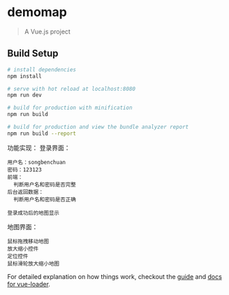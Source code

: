 # demomap

> A Vue.js project

## Build Setup

``` bash
# install dependencies
npm install

# serve with hot reload at localhost:8080
npm run dev

# build for production with minification
npm run build

# build for production and view the bundle analyzer report
npm run build --report
```
功能实现：
  登录界面：
  
    用户名：songbenchuan
    密码：123123
    前端：
      判断用户名和密码是否完整
    后台返回数据：
      判断用户名和密码是否正确
    
    登录成功后的地图显示
  地图界面：

    鼠标拖拽移动地图
    放大缩小控件
    定位控件
    鼠标滑轮放大缩小地图




For detailed explanation on how things work, checkout the [guide](http://vuejs-templates.github.io/webpack/) and [docs for vue-loader](http://vuejs.github.io/vue-loader).
